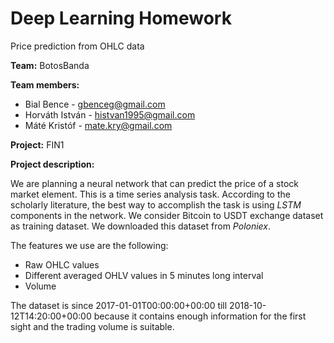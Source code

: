 # Deep Learning Homework
Price prediction from OHLC data

**Team:** BotosBanda 

**Team members:** 

* Bial Bence - gbenceg@gmail.com
* Horváth István - histvan1995@gmail.com
* Máté Kristóf - mate.kry@gmail.com
 

**Project:** FIN1 

**Project description:**

We are planning a neural network that can predict the price of a stock market element. This is a time series analysis task. According to the scholarly literature, the best way to accomplish the task is using *LSTM* components in the network. We consider Bitcoin to USDT exchange dataset as training dataset. We downloaded this dataset from *Poloniex*.


The features we use are the following: 
* Raw OHLC values
* Different averaged OHLV values in 5 minutes long interval 
* Volume 


The dataset is since 2017-01-01T00:00:00+00:00 till 2018-10-12T14:20:00+00:00 because it contains enough information for the first sight and the trading volume is suitable.